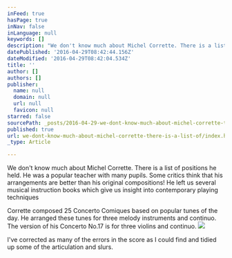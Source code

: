 ```yaml
---
inFeed: true
hasPage: true
inNav: false
inLanguage: null
keywords: []
description: "We don't know much about Michel Corrette. There is a list of positions he held. He was a popular teacher with many pupils. Some critics think that his arrangements are better than his original compositions! He left us several musical instruction books which give us insight into contemporary playing techniques"
datePublished: '2016-04-29T08:42:44.156Z'
dateModified: '2016-04-29T08:42:04.534Z'
title: ''
author: []
authors: []
publisher:
  name: null
  domain: null
  url: null
  favicon: null
starred: false
sourcePath: _posts/2016-04-29-we-dont-know-much-about-michel-corrette-there-is-a-list-of.md
published: true
url: we-dont-know-much-about-michel-corrette-there-is-a-list-of/index.html
_type: Article

---
```

We don't know much about Michel Corrette. There is a list of positions he held. He was a popular teacher with many pupils. Some critics think that his arrangements are better than his original compositions! He left us several musical instruction books which give us insight into contemporary playing techniques

Corrette composed 25 Concerto Comiques based on popular tunes of the day. He arranged these tunes for three melody instruments and continuo. The version of his Concerto No.17 is for three violins and continuo. ![](https://the-grid-user-content.s3-us-west-2.amazonaws.com/49e8606e-f807-47fd-8f94-7e1fb89abcfc.jpg)

I've corrected as many of the errors in the score as I could find and tidied up some of the articulation and slurs.